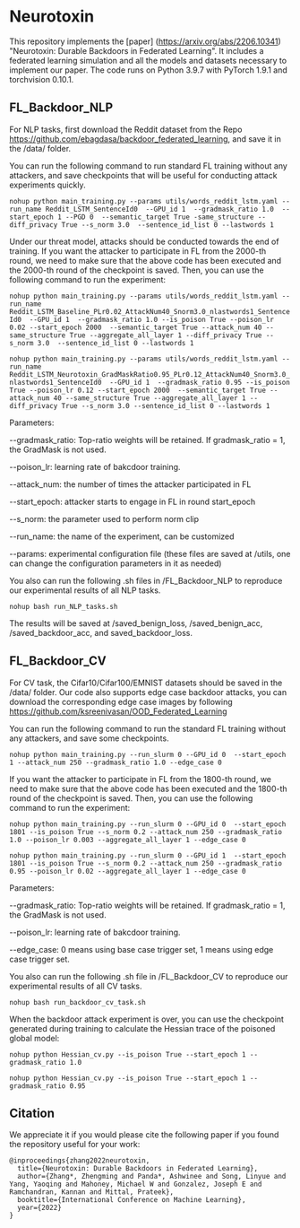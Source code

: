 # Neurotoxin

This repository implements the [paper] (https://arxiv.org/abs/2206.10341) "Neurotoxin: Durable Backdoors in Federated Learning". It includes a federated learning simulation and all the models and datasets necessary to implement our paper. The code runs on Python 3.9.7 with PyTorch 1.9.1 and torchvision 0.10.1.

## FL_Backdoor_NLP

For NLP tasks, first download the Reddit dataset from the Repo https://github.com/ebagdasa/backdoor_federated_learning, and save it in the /data/ folder.

You can run the following command to run standard FL training without any attackers, and save checkpoints that will be useful for conducting attack experiments quickly.

`nohup python main_training.py --params utils/words_reddit_lstm.yaml --run_name Reddit_LSTM_SentenceId0  --GPU_id 1  --gradmask_ratio 1.0  --start_epoch 1 --PGD 0  --semantic_target True -same_structure --diff_privacy True --s_norm 3.0  --sentence_id_list 0 --lastwords 1 `

Under our threat model, attacks should be conducted towards the end of training. If you want the attacker to participate in FL from the 2000-th round, we need to make sure that the above code has been executed and the 2000-th round of the checkpoint is saved.
Then, you can use the following command to run the experiment:

`nohup python main_training.py --params utils/words_reddit_lstm.yaml --run_name Reddit_LSTM_Baseline_PLr0.02_AttackNum40_Snorm3.0_nlastwords1_SentenceId0  --GPU_id 1  --gradmask_ratio 1.0 --is_poison True --poison_lr 0.02 --start_epoch 2000  --semantic_target True --attack_num 40 --same_structure True --aggregate_all_layer 1 --diff_privacy True --s_norm 3.0  --sentence_id_list 0 --lastwords 1 `

`nohup python main_training.py --params utils/words_reddit_lstm.yaml --run_name Reddit_LSTM_Neurotoxin_GradMaskRatio0.95_PLr0.12_AttackNum40_Snorm3.0_nlastwords1_SentenceId0  --GPU_id 1  --gradmask_ratio 0.95 --is_poison True --poison_lr 0.12 --start_epoch 2000  --semantic_target True --attack_num 40 --same_structure True --aggregate_all_layer 1 --diff_privacy True --s_norm 3.0 --sentence_id_list 0 --lastwords 1 `

Parameters:

--gradmask_ratio: Top-ratio weights will be retained. If gradmask_ratio = 1, the GradMask is not used.

--poison_lr: learning rate of bakcdoor training.

--attack_num: the number of times the attacker participated in FL

--start_epoch: attacker starts to engage in FL in round start_epoch

--s_norm: the parameter used to perform norm clip

--run_name: the name of the experiment, can be customized

--params: experimental configuration file (these files are saved at /utils, one can change the configuration parameters in it as needed)

You also can run the following .sh files in /FL_Backdoor_NLP to reproduce our experimental results of all NLP tasks.

`nohup bash run_NLP_tasks.sh`

The results will be saved at /saved_benign_loss, /saved_benign_acc, /saved_backdoor_acc, and saved_backdoor_loss.

## FL_Backdoor_CV

For CV task, the Cifar10/Cifar100/EMNIST datasets should be saved in the /data/ folder.
Our code also supports edge case backdoor attacks, you can download the corresponding edge case images by following https://github.com/ksreenivasan/OOD_Federated_Learning

You can run the following command to run the standard FL training without any attackers, and save some checkpoints.

`nohup python main_training.py --run_slurm 0 --GPU_id 0  --start_epoch 1 --attack_num 250 --gradmask_ratio 1.0 --edge_case 0`

If you want the attacker to participate in FL from the 1800-th round, we need to make sure that the above code has been executed and the 1800-th round of the checkpoint is saved.
Then, you can use the following command to run the experiment:

`nohup python main_training.py --run_slurm 0 --GPU_id 0  --start_epoch 1801 --is_poison True --s_norm 0.2 --attack_num 250 --gradmask_ratio 1.0 --poison_lr 0.003 --aggregate_all_layer 1 --edge_case 0`

`nohup python main_training.py --run_slurm 0 --GPU_id 1  --start_epoch 1801 --is_poison True --s_norm 0.2 --attack_num 250 --gradmask_ratio 0.95 --poison_lr 0.02 --aggregate_all_layer 1 --edge_case 0`

Parameters:

--gradmask_ratio: Top-ratio weights will be retained. If gradmask_ratio = 1, the GradMask is not used.

--poison_lr: learning rate of bakcdoor training.

--edge_case: 0 means using base case trigger set, 1 means using edge case trigger set.


You also can run the following .sh file in /FL_Backdoor_CV to reproduce our experimental results of all CV tasks.

`nohup bash run_backdoor_cv_task.sh`

When the backdoor attack experiment is over, you can use the checkpoint generated during training to calculate the Hessian trace of the poisoned global model:

`nohup python Hessian_cv.py --is_poison True --start_epoch 1 --gradmask_ratio 1.0`

`nohup python Hessian_cv.py --is_poison True --start_epoch 1 --gradmask_ratio 0.95`

## Citation

We appreciate it if you would please cite the following paper if you found the repository useful for your work:

```
@inproceedings{zhang2022neurotoxin,
  title={Neurotoxin: Durable Backdoors in Federated Learning},
  author={Zhang*, Zhengming and Panda*, Ashwinee and Song, Linyue and Yang, Yaoqing and Mahoney, Michael W and Gonzalez, Joseph E and Ramchandran, Kannan and Mittal, Prateek},
  booktitle={International Conference on Machine Learning},
  year={2022}
}
```
